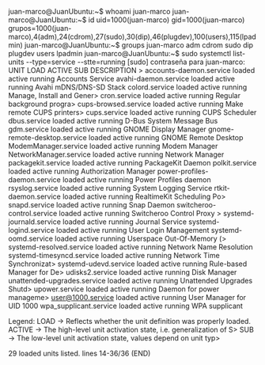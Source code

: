juan-marco@JuanUbuntu:~$ whoami
juan-marco
juan-marco@JuanUbuntu:~$ id
uid=1000(juan-marco) gid=1000(juan-marco) grupos=1000(juan-marco),4(adm),24(cdrom),27(sudo),30(dip),46(plugdev),100(users),115(lpadmin)
juan-marco@JuanUbuntu:~$ groups
juan-marco adm cdrom sudo dip plugdev users lpadmin
juan-marco@JuanUbuntu:~$ sudo systemctl list-units --type=service --stte=running
[sudo] contraseña para juan-marco: 
  UNIT                          LOAD   ACTIVE SUB     DESCRIPTION              >
  accounts-daemon.service       loaded active running Accounts Service
  avahi-daemon.service          loaded active running Avahi mDNS/DNS-SD Stack
  colord.service                loaded active running Manage, Install and Gener>
  cron.service                  loaded active running Regular background progra>
  cups-browsed.service          loaded active running Make remote CUPS printers>
  cups.service                  loaded active running CUPS Scheduler
  dbus.service                  loaded active running D-Bus System Message Bus
  gdm.service                   loaded active running GNOME Display Manager
  gnome-remote-desktop.service  loaded active running GNOME Remote Desktop
  ModemManager.service          loaded active running Modem Manager
  NetworkManager.service        loaded active running Network Manager
  packagekit.service            loaded active running PackageKit Daemon
  polkit.service                loaded active running Authorization Manager
  power-profiles-daemon.service loaded active running Power Profiles daemon
  rsyslog.service               loaded active running System Logging Service
  rtkit-daemon.service          loaded active running RealtimeKit Scheduling Po>
  snapd.service                 loaded active running Snap Daemon
  switcheroo-control.service    loaded active running Switcheroo Control Proxy >
  systemd-journald.service      loaded active running Journal Service
  systemd-logind.service        loaded active running User Login Management
  systemd-oomd.service          loaded active running Userspace Out-Of-Memory (>
  systemd-resolved.service      loaded active running Network Name Resolution
  systemd-timesyncd.service     loaded active running Network Time Synchronizat>
  systemd-udevd.service         loaded active running Rule-based Manager for De>
  udisks2.service               loaded active running Disk Manager
  unattended-upgrades.service   loaded active running Unattended Upgrades Shutd>
  upower.service                loaded active running Daemon for power manageme>
  user@1000.service             loaded active running User Manager for UID 1000
  wpa_supplicant.service        loaded active running WPA supplicant

Legend: LOAD   → Reflects whether the unit definition was properly loaded.
        ACTIVE → The high-level unit activation state, i.e. generalization of S>
        SUB    → The low-level unit activation state, values depend on unit typ>

29 loaded units listed.
lines 14-36/36 (END)
